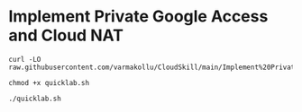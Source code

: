 # Implement Private Google Access and Cloud NAT


```
curl -LO raw.githubusercontent.com/varmakollu/CloudSkill/main/Implement%20Private%20Google%20Access%20and%20Cloud%20NAT/quicklab.sh

chmod +x quicklab.sh

./quicklab.sh

```
